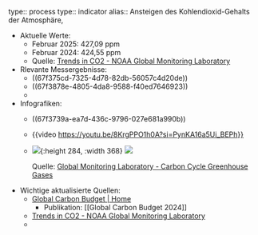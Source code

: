 type:: process
type:: indicator
alias:: Ansteigen des Kohlendioxid-Gehalts der Atmosphäre,

- Aktuelle Werte:
	- Februar 2025: 427,09 ppm
	- Februar 2024: 424,55 ppm
	- Quelle: [Trends in CO2 - NOAA Global Monitoring Laboratory](https://gml.noaa.gov/ccgg/trends/ "Trends in CO2 - NOAA Global Monitoring Laboratory")
- Rlevante Messergebnisse:
	- ((67f375cd-7325-4d78-82db-56057c4d20de))
	- ((67f3878e-4805-4da8-9588-f40ed7646923))
	-
- Infografiken:
	- ((67f3739a-ea7d-436c-9796-027e681a990b))
	- {{video https://youtu.be/8KrgPPO1h0A?si=PynKA16a5Ui_BEPh}}
	- ![](https://gml.noaa.gov/webdata/ccgg/trends/co2_data_mlo.png){:height 284, :width 368}
	  ![](https://gml.noaa.gov/webdata/ccgg/trends/co2_trend_mlo.png)
	  
	  Quelle: [Global Monitoring Laboratory - Carbon Cycle Greenhouse Gases](https://gml.noaa.gov/ccgg/trends/mlo.html "Global Monitoring Laboratory - Carbon Cycle Greenhouse Gases")
- Wichtige aktualisierte Quellen:
	- [Global Carbon Budget | Home](https://globalcarbonbudget.org/ "Global Carbon Budget | Home")
		- Publikation: [[Global Carbon Budget 2024]]
	- [Trends in CO2 - NOAA Global Monitoring Laboratory](https://gml.noaa.gov/ccgg/trends/ "Trends in CO2 - NOAA Global Monitoring Laboratory")
	-